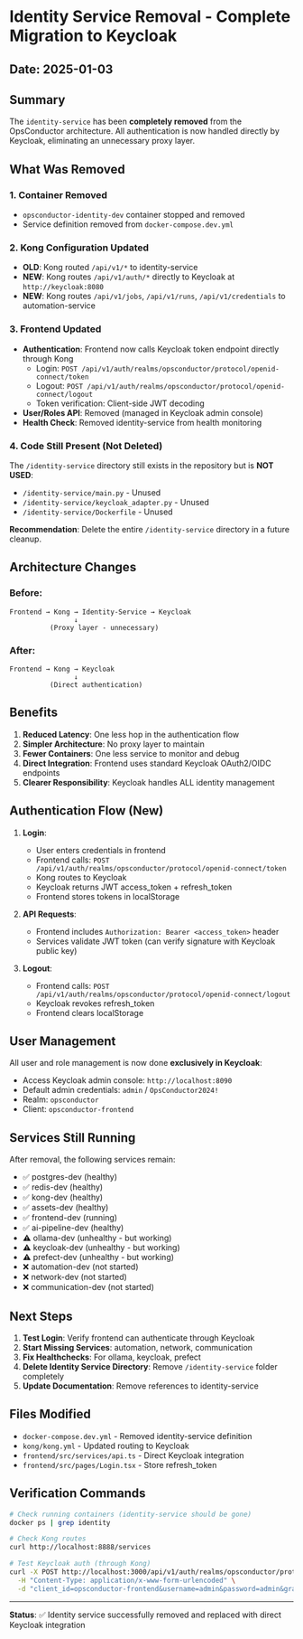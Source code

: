 # Identity Service Removal - Complete Migration to Keycloak

## Date: 2025-01-03

## Summary
The `identity-service` has been **completely removed** from the OpsConductor architecture. All authentication is now handled directly by Keycloak, eliminating an unnecessary proxy layer.

## What Was Removed

### 1. **Container Removed**
- `opsconductor-identity-dev` container stopped and removed
- Service definition removed from `docker-compose.dev.yml`

### 2. **Kong Configuration Updated**
- **OLD**: Kong routed `/api/v1/*` to identity-service
- **NEW**: Kong routes `/api/v1/auth/*` directly to Keycloak at `http://keycloak:8080`
- **NEW**: Kong routes `/api/v1/jobs`, `/api/v1/runs`, `/api/v1/credentials` to automation-service

### 3. **Frontend Updated**
- **Authentication**: Frontend now calls Keycloak token endpoint directly through Kong
  - Login: `POST /api/v1/auth/realms/opsconductor/protocol/openid-connect/token`
  - Logout: `POST /api/v1/auth/realms/opsconductor/protocol/openid-connect/logout`
  - Token verification: Client-side JWT decoding
- **User/Roles API**: Removed (managed in Keycloak admin console)
- **Health Check**: Removed identity-service from health monitoring

### 4. **Code Still Present (Not Deleted)**
The `/identity-service` directory still exists in the repository but is **NOT USED**:
- `/identity-service/main.py` - Unused
- `/identity-service/keycloak_adapter.py` - Unused
- `/identity-service/Dockerfile` - Unused

**Recommendation**: Delete the entire `/identity-service` directory in a future cleanup.

## Architecture Changes

### Before:
```
Frontend → Kong → Identity-Service → Keycloak
                ↓
          (Proxy layer - unnecessary)
```

### After:
```
Frontend → Kong → Keycloak
                ↓
          (Direct authentication)
```

## Benefits

1. **Reduced Latency**: One less hop in the authentication flow
2. **Simpler Architecture**: No proxy layer to maintain
3. **Fewer Containers**: One less service to monitor and debug
4. **Direct Integration**: Frontend uses standard Keycloak OAuth2/OIDC endpoints
5. **Clearer Responsibility**: Keycloak handles ALL identity management

## Authentication Flow (New)

1. **Login**:
   - User enters credentials in frontend
   - Frontend calls: `POST /api/v1/auth/realms/opsconductor/protocol/openid-connect/token`
   - Kong routes to Keycloak
   - Keycloak returns JWT access_token + refresh_token
   - Frontend stores tokens in localStorage

2. **API Requests**:
   - Frontend includes `Authorization: Bearer <access_token>` header
   - Services validate JWT token (can verify signature with Keycloak public key)

3. **Logout**:
   - Frontend calls: `POST /api/v1/auth/realms/opsconductor/protocol/openid-connect/logout`
   - Keycloak revokes refresh_token
   - Frontend clears localStorage

## User Management

All user and role management is now done **exclusively in Keycloak**:
- Access Keycloak admin console: `http://localhost:8090`
- Default admin credentials: `admin` / `OpsConductor2024!`
- Realm: `opsconductor`
- Client: `opsconductor-frontend`

## Services Still Running

After removal, the following services remain:
- ✅ postgres-dev (healthy)
- ✅ redis-dev (healthy)
- ✅ kong-dev (healthy)
- ✅ assets-dev (healthy)
- ✅ frontend-dev (running)
- ✅ ai-pipeline-dev (healthy)
- ⚠️ ollama-dev (unhealthy - but working)
- ⚠️ keycloak-dev (unhealthy - but working)
- ⚠️ prefect-dev (unhealthy - but working)
- ❌ automation-dev (not started)
- ❌ network-dev (not started)
- ❌ communication-dev (not started)

## Next Steps

1. **Test Login**: Verify frontend can authenticate through Keycloak
2. **Start Missing Services**: automation, network, communication
3. **Fix Healthchecks**: For ollama, keycloak, prefect
4. **Delete Identity Service Directory**: Remove `/identity-service` folder completely
5. **Update Documentation**: Remove references to identity-service

## Files Modified

- `docker-compose.dev.yml` - Removed identity-service definition
- `kong/kong.yml` - Updated routing to Keycloak
- `frontend/src/services/api.ts` - Direct Keycloak integration
- `frontend/src/pages/Login.tsx` - Store refresh_token

## Verification Commands

```bash
# Check running containers (identity-service should be gone)
docker ps | grep identity

# Check Kong routes
curl http://localhost:8888/services

# Test Keycloak auth (through Kong)
curl -X POST http://localhost:3000/api/v1/auth/realms/opsconductor/protocol/openid-connect/token \
  -H "Content-Type: application/x-www-form-urlencoded" \
  -d "client_id=opsconductor-frontend&username=admin&password=admin&grant_type=password"
```

---

**Status**: ✅ Identity service successfully removed and replaced with direct Keycloak integration